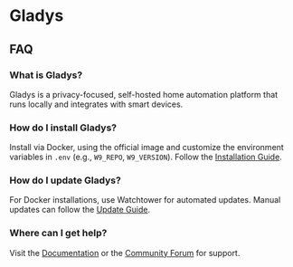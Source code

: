 # Gladys

## FAQ

### What is Gladys?

Gladys is a privacy-focused, self-hosted home automation platform that runs locally and integrates with smart devices.

### How do I install Gladys?

Install via Docker, using the official image and customize the environment variables in `.env` (e.g., `W9_REPO`, `W9_VERSION`). Follow the [Installation Guide](https://gladysassistant.com/docs).

### How do I update Gladys?

For Docker installations, use Watchtower for automated updates. Manual updates can follow the [Update Guide](https://gladysassistant.com/docs/installation/update).

### Where can I get help?

Visit the [Documentation](https://gladysassistant.com/docs) or the [Community Forum](https://community.gladysassistant.com) for support.
